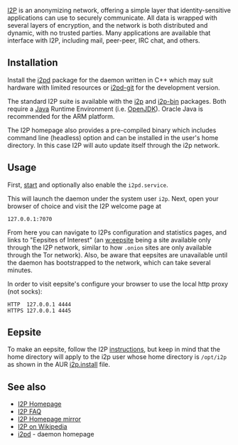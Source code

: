 [I2P](https://geti2p.net/en/about/intro) is an anonymizing network, offering a simple layer that identity-sensitive applications can use to securely communicate. All data is wrapped with several layers of encryption, and the network is both distributed and dynamic, with no trusted parties. Many applications are available that interface with I2P, including mail, peer-peer, IRC chat, and others.

## Installation

Install the [i2pd](https://www.archlinux.org/packages/?name=i2pd) package for the daemon written in C++ which may suit hardware with limited resources or [i2pd-git](https://aur.archlinux.org/packages/i2pd-git/) for the development version.

The standard I2P suite is available with the [i2p](https://aur.archlinux.org/packages/i2p/) and [i2p-bin](https://aur.archlinux.org/packages/i2p-bin/) packages. Both require a [Java](/index.php/Java "Java") Runtime Environment (i.e. [OpenJDK](/index.php/OpenJDK "OpenJDK")). Oracle Java is recommended for the ARM platform.

The I2P homepage also provides a pre-compiled binary which includes command line (headless) option and can be installed in the user's home directory. In this case I2P will auto update itself through the i2p network.

## Usage

First, [start](/index.php/Start "Start") and optionally also enable the `i2pd.service`.

This will launch the daemon under the system user `i2p`. Next, open your browser of choice and visit the I2P welcome page at

```
127.0.0.1:7070

```

From here you can navigate to I2Ps configuration and statistics pages, and links to "Eepsites of Interest" (an [w:eepsite](https://en.wikipedia.org/wiki/eepsite "w:eepsite") being a site available only through the I2P network, similar to how `.onion` sites are only available through the Tor network). Also, be aware that eepsites are unavailable until the daemon has bootstrapped to the network, which can take several minutes.

In order to visit eepsite's configure your browser to use the local http proxy (not socks):

```
HTTP  127.0.0.1 4444
HTTPS 127.0.0.1 4445

```

## Eepsite

To make an eepsite, follow the I2P [instructions](http://127.0.0.1:7658), but keep in mind that the home directory will apply to the i2p user whose home directory is `/opt/i2p` as shown in the AUR [i2p.install](https://aur.archlinux.org/cgit/aur.git/tree/i2p.install?h=i2p) file.

## See also

*   [I2P Homepage](http://www.i2p2.de)
*   [I2P FAQ](http://www.i2p2.de/faq.html)
*   [I2P Homepage mirror](http://www.i2pproject.net)
*   [I2P on Wikipedia](https://en.wikipedia.org/wiki/I2p "wikipedia:I2p")
*   [i2pd](https://i2pd.website/) - daemon homepage